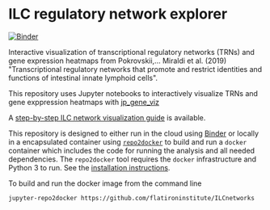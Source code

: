 
# ILC regulatory network explorer

[![Binder](https://mybinder.org/badge.svg)](https://mybinder.org/v2/gh/flatironinstitute/ILCnetworks/master)

Interactive visualization of transcriptional regulatory networks (TRNs) and gene expression heatmaps from
Pokrovskii,... Miraldi et al. (2019) "Transcriptional regulatory networks that promote and restrict 
identities and functions of intestinal innate lymphoid cells".

This repository uses Jupyter notebooks to interactively visualize TRNs and gene exppression heatmaps 
with [jp_gene_viz](https://github.com/simonsfoundation/jp_gene_viz)

A [step-by-step ILC network visualization guide](https://mybinder.org/v2/gh/flatironinstitute/ILCnetworks) is available.

This repository is designed to either run in the cloud using 
[Binder](https://mybinder.org/v2/gh/flatironinstitute/ILCnetworks/master)
or locally in a encapsulated container using
[`repo2docker`](https://repo2docker.readthedocs.io/en/latest/)
to build and run a `docker` container which includes
the code for running the analysis and all needed dependencies.
The `repo2docker` tool requires the `docker` infrastructure
and Python 3 to run.  See the 
[installation instructions](https://repo2docker.readthedocs.io/en/latest/install.html).

To build and run the docker image from the command line

```bash
jupyter-repo2docker https://github.com/flatironinstitute/ILCnetworks
```
